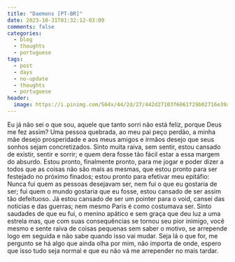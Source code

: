 ```yaml
---
title: "Daemons [PT-BR]"
date: 2023-10-31T01:32:12-03:00
comments: false
categories:
  - blog
  - thoughts
  - portuguese
tags:
  - post
  - days
  - no-update
  - thoughts
  - portuguese
header:
  image: https://i.pinimg.com/564x/44/2d/27/442d27103f6061f29b02716e39a33488.jpg
---
```

Eu já não sei o que sou, aquele que tanto sorri não está feliz, porque Deus me fez assim? Uma pessoa quebrada, ao meu pai peço perdão, a minha mãe desejo prosperidade e aos meus amigos e irmãos desejo que seus sonhos sejam concretizados. 
Sinto muita raiva, sem sentir, estou cansado de existir, sentir e sorrir; e quem dera fosse tão fácil estar a essa margem do absurdo. 
Estou pronto, finalmente pronto, para me jogar e poder dizer a todos que as coisas não são mais as mesmas, que estou pronto para ser festejado no próximo finados; estou pronto para efetivar meu epitáfio: Nunca fui quem as pessoas desejavam ser, nem fui o que eu gostaria de ser; fui quem o mundo gostaria que eu fosse, estou cansado de ser assim tão defeituoso.
Já estou cansado de ser um pointer para o void, cansei das notícias e das guerras; nem mesmo Paris é como costumava ser.
Sinto saudades de que eu fui, o menino apático e sem graça que deu luz a uma estrela mas, que com suas consequências se tornou seu pior inimigo, você mesmo e sente raiva de coisas pequenas sem saber o motivo, se arrepende logo em seguida e não sabe quando isso vai mudar. Seja lá o que for, me pergunto se há algo que ainda olha por mim, não importa de onde, espero que isso tudo seja normal e que eu não vá me arrepender no mais tardar.